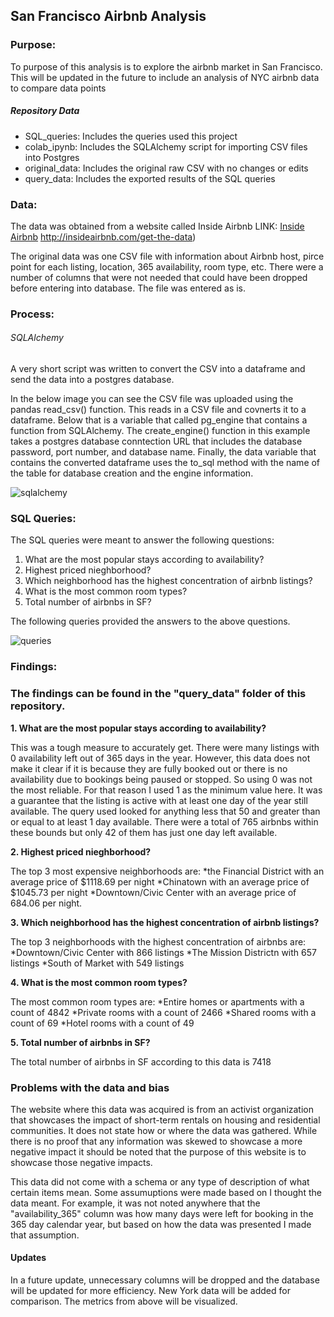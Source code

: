 ## San Francisco Airbnb Analysis

### Purpose:
To purpose of this analysis is to explore the airbnb market in San Francisco. This will be updated in the future  to include an analysis of NYC airbnb data to compare data points

##### Repository Data
* SQL_queries: Includes the queries used this project
* colab_ipynb: Includes the SQLAlchemy script for importing CSV files into Postgres
* original_data: Includes the original raw CSV with no changes or edits
* query_data: Includes the exported results of the SQL queries

### Data:
The data was obtained from a website called Inside Airbnb
LINK: [Inside Airbnb](http://insideairbnb.com/get-the-data) http://insideairbnb.com/get-the-data)

The original data was one CSV file with information about Airbnb host, pirce point for each listing, location, 365 availability, room type, etc.
There were a number of columns that were not needed that could have been dropped before entering into database. The file was entered as is.

### Process:

###### SQLAlchemy 
A very short script was written to convert the CSV into a dataframe and send the data into a postgres database.

In the below image you can see the CSV file was uploaded using the pandas read_csv() function. This reads in a CSV file and covnerts it to a dataframe.
Below that is a variable that called pg_engine that contains a function from SQLAlchemy. 
The create_engine() function in this example takes a postgres database conntection URL that includes the database password, port number, and database  name.
Finally, the data variable that contains the converted dataframe uses the to_sql method with the name of the table for database creation and the engine information.

![sqlalchemy](https://github.com/SamvsP4K/SF_Airbnb_Analysis/assets/110923091/4c7d26c0-5f7e-49c9-86a4-600f52b827a0)

### SQL Queries:

The SQL queries were meant to answer the following questions:

1. What are the most popular stays according to availability?
2. Highest priced nieghborhood?
3. Which neighborhood has the highest concentration of airbnb listings?
4. What is the most common room types?
5. Total number of airbnbs in SF?

The following queries provided the answers to the above questions.

   
![queries](https://github.com/SamvsP4K/SF_Airbnb_Analysis/assets/110923091/010e5f08-de68-4712-9970-1eae1661389a)


### Findings:

### **The findings can be found in the "query_data" folder of this repository.**

**1. What are the most popular stays according to availability?**

This was a tough measure to accurately get. There were many listings with 0 availability left out of 365 days in the year. However, this data does not make it clear if it is because they are fully booked out or there is no availability due to bookings being paused or stopped. So using 0 was not the most reliable. For that reason I used 1 as the minimum value here. It was a guarantee that the listing is active with at least one day of the year still available. The query used looked for anything less that 50 and greater than or equal to at least 1 day available. There were a total of 765 airbnbs within these bounds but only 42 of them has just one day left available.

**2. Highest priced nieghborhood?**

The top 3 most expensive neighborhoods are:
*the Financial District with an average price of $1118.69 per night
*Chinatown with an average price of $1045.73 per night
*Downtown/Civic Center with an average price of 684.06 per night.

**3. Which neighborhood has the highest concentration of airbnb listings?**

The top 3 neighborhoods with the highest concentration of airbnbs are:
*Downtown/Civic Center with 866 listings
*The Mission Districtn with 657 listings
*South of Market with 549 listings

**4. What is the most common room types?**
   
The most common room types are:
*Entire homes or apartments with a count of 4842
*Private rooms with a count of 2466
*Shared rooms with a count of 69
*Hotel rooms with a count of 49

**5. Total number of airbnbs in SF?**

The total number of airbnbs in SF according to this data is 7418

### Problems with the data and bias

The website where this data was acquired is from an activist organization that showcases the impact of short-term rentals on housing and residential communities. 
It does not state how or where the data was gathered. While there is no proof that any information was skewed to showcase a more negative impact it should be noted that the purpose of this website is to showcase those negative impacts.

This data did not come with a schema or any type of description of what certain items mean. Some assumuptions were made based on I thought the data meant. 
For example, it was not noted anywhere that the "availability_365" column was how many days were left for booking in the 365 day calendar year, but based on how the data was presented I made that assumption.

#### Updates
In a future update, unnecessary columns will be dropped and the database will be updated for more efficiency. 
New York data will be added for comparison. 
The metrics from above will be visualized.



















